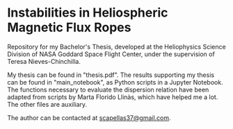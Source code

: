 # Instabilities in Heliospheric Magnetic Flux Ropes
Repository for my Bachelor's Thesis, developed at the Heliophysics Science Division of NASA Goddard Space Flight Center, under the supervision of Teresa Nieves-Chinchilla.

My thesis can be found in "thesis.pdf".
The results supporting my thesis can be found in "main_notebook", as Python scripts in a Jupyter Notebook.
The functions necessary to evaluate the dispersion relation have been adapted from scripts by Marta Florido Llinàs, which have helped me a lot.
The other files are auxiliary.

The author can be contacted at scapellas37@gmail.com.
